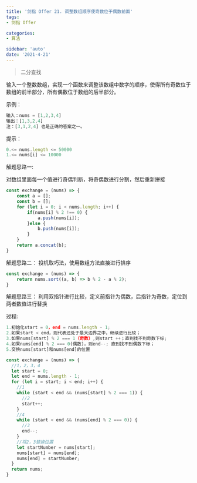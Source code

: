 ```yaml
---
title: '剑指 Offer 21. 调整数组顺序使奇数位于偶数前面'
tags:
- 剑指 Offer 

categories:
- 算法

sidebar: 'auto'
date: '2021-4-21'
---
```


> 二分查找

输入一个整数数组，实现一个函数来调整该数组中数字的顺序，使得所有奇数位于数组的前半部分，所有偶数位于数组的后半部分。

示例：
```javascript
输入：nums = [1,2,3,4]
输出：[1,3,2,4] 
注：[3,1,2,4] 也是正确的答案之一。
```

提示：

```javascript
0.<= nums.length <= 50000
1.<= nums[i] <= 10000
```

解题思路一:

对数组里面每一个值进行奇偶判断，将奇偶数进行分割，然后重新拼接

```javascript
const exchange = (nums) => {
    const a = [];
    const b = [];
    for (let i = 0; i < nums.length; i++) {
        if(nums[i] % 2 !== 0) {
            a.push(nums[i]);
        }else {
            b.push(nums[i]);
        }
    }
    return a.concat(b);
}
```

解题思路二：
投机取巧法，使用数组方法直接进行排序

```javascript
const exchange = (nums) => {
    return nums.sort((a, b) => b % 2 - a % 2);
}
```

解题思路三：
利用双指针进行比较，定义前指针为偶数，后指针为奇数，定位到两者数值进行替换

过程:
```javascript
1.初始化start = 0，end = nums.length - 1;
2.如果start < end，则代表还处于最大边界之中，继续进行比较；
3.如果nums[start] % 2 === 1（奇数）,则start ++；直到找不到奇数下标;
4.如果nums[end] % 2 === 0(偶数)，则end--; 直到找不到偶数下标；
5.交换nums[start]和nums[end]的位置
```

```javascript
const exchange = (nums) => {
  //1，2，3，4
  let start = 0;
  let end = nums.length - 1;
  for (let i = start; i < end; i++) {
    //1
    while (start < end && (nums[start] % 2 === 1)) {
      //2
      start++;
    }
    //4
    while (start < end && (nums[end] % 2 === 0)) {
      //3
      end--;
    }
    //将2，3替换位置
    let startNumber = nums[start];
    nums[start] = nums[end];
    nums[end] = startNumber;
  }
  return nums;
}
```
